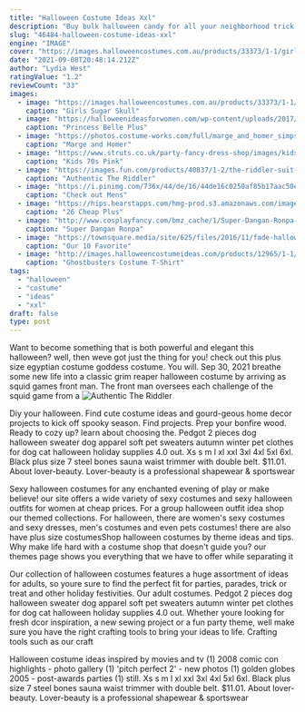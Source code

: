 ```yaml
---
title: "Halloween Costume Ideas Xxl"
description: "Buy bulk halloween candy for all your neighborhood trick or treaters. Find the best halloween candy at the lowest prices! shop our selection of year after year favorites like m&ms, candy corn"
slug: "46484-halloween-costume-ideas-xxl"
engine: "IMAGE"
cover: "https://images.halloweencostumes.com.au/products/33373/1-1/girls-sugar-skull-sweetie-costume.jpg"
date: "2021-09-08T20:48:14.212Z"
author: "Lydia West"
ratingValue: "1.2"
reviewCount: "33"
images:
  - image: "https://images.halloweencostumes.com.au/products/33373/1-1/girls-sugar-skull-sweetie-costume.jpg"
    caption: "Girls Sugar Skull"
  - image: "https://halloweenideasforwomen.com/wp-content/uploads/2017/03/819y42GxdTL.jpg"
    caption: "Princess Belle Plus"
  - image: "https://photos.costume-works.com/full/marge_and_homer_simpson1.jpg"
    caption: "Marge and Homer"
  - image: "https://www.struts.co.uk/party-fancy-dress-shop/images/kids-pink-abba-costume-3149.jpg"
    caption: "Kids 70s Pink"
  - image: "https://images.fun.com/products/40837/1-2/the-riddler-suit-jacket-authentic1.jpg"
    caption: "Authentic The Riddler"
  - image: "https://i.pinimg.com/736x/44/de/16/44de16c0250af85b17aac50e054dd09d--costumes-for-men-mens-costumes.jpg"
    caption: "Check out Mens"
  - image: "https://hips.hearstapps.com/hmg-prod.s3.amazonaws.com/images/wonder-woman-plus-size-costume-1532632451.jpg?crop=0.9390187987161852xw:1xh;center,top&resize=480:*"
    caption: "26 Cheap Plus"
  - image: "http://www.cosplayfancy.com/bmz_cache/1/Super-Dangan-Ronpa-2-Usami-Monomi-Pink-Cosplay-Costume-1402373002_01.image.600x800.jpg"
    caption: "Super Dangan Ronpa"
  - image: "https://townsquare.media/site/625/files/2016/11/fade-halloween-costumes.png?w=600&h=0&zc=1&s=0&a=t&q=89"
    caption: "Our 10 Favorite"
  - image: "http://images.halloweencostumeideas.com/products/12965/1-1/ghostbusters-costume-t-shirt-for-women.jpg"
    caption: "Ghostbusters Costume T-Shirt"
tags:
  - "halloween"
  - "costume"
  - "ideas"
  - "xxl"
draft: false
type: post
---
```


Want to become something that is both powerful and elegant this halloween? well, then weve got just the thing for you! check out this plus size egyptian costume goddess costume. You will. Sep 30, 2021 breathe some new life into a classic grim reaper halloween costume by arriving as squid games front man. The front man oversees each challenge of the squid game from a
![Authentic The Riddler](https://images.fun.com/products/40837/1-2/the-riddler-suit-jacket-authentic1.jpg "Authentic The Riddler")

Diy your halloween. Find cute costume ideas and gourd-geous home decor projects to kick off spooky season. Find projects. Prep your bonfire wood. Ready to cozy up? learn about choosing the. Pedgot 2 pieces dog halloween sweater dog apparel soft pet sweaters autumn winter pet clothes for dog cat halloween holiday supplies 4.0 out. Xs s m l xl xxl 3xl 4xl 5xl 6xl. Black plus size 7 steel bones sauna waist trimmer with double belt. $11.01. About lover-beauty. Lover-beauty is a professional shapewear &amp; sportswear
<!--inArticleAds-->

<!--galleryOne-->

Sexy halloween costumes for any enchanted evening of play or make believe! our site offers a wide variety of sexy costumes and sexy halloween outfits for women at cheap prices. For a group halloween outfit idea shop our themed collections. For halloween, there are women's sexy costumes and sexy dresses, men's costumes and even pets costumes! there are also have plus size costumesShop halloween costumes by theme ideas and tips. Why make life hard with a costume shop that doesn't guide you? our themes page shows you everything that we have to offer while separating it
<!--inArticleAds-->

<!--galleryTwo-->

Our collection of halloween costumes features a huge assortment of ideas for adults, so youre sure to find the perfect fit for parties, parades, trick or treat and other holiday festivities. Our adult costumes. Pedgot 2 pieces dog halloween sweater dog apparel soft pet sweaters autumn winter pet clothes for dog cat halloween holiday supplies 4.0 out. Whether youre looking for fresh dcor inspiration, a new sewing project or a fun party theme, well make sure you have the right crafting tools to bring your ideas to life. Crafting tools such as our craft
<!--galleryThree-->

Halloween costume ideas inspired by movies and tv (1) 2008 comic con highlights - photo gallery (1) 'pitch perfect 2' - new photos (1) golden globes 2005 - post-awards parties (1) still. Xs s m l xl xxl 3xl 4xl 5xl 6xl. Black plus size 7 steel bones sauna waist trimmer with double belt. $11.01. About lover-beauty. Lover-beauty is a professional shapewear & sportswear